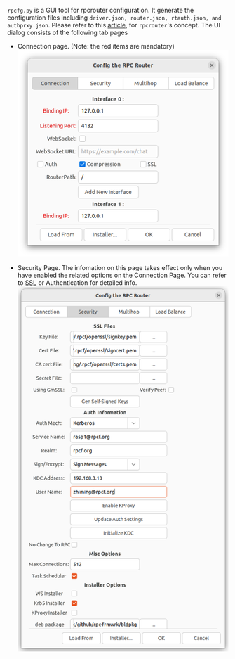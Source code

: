 `rpcfg.py` is a GUI tool for rpcrouter configuration. It generate the configuration files including `driver.json, router.json, rtauth.json, and authprxy.json`. Please refer to this [article](https://github.com/zhiming99/rpc-frmwrk/blob/master/rpc/readme.md), for `rpcrouter`'s concept.
The UI dialog consists of the following tab pages
* Connection page. (Note: the red items are mandatory)   
  ![rpcfg tab1](https://github.com/zhiming99/rpc-frmwrk/blob/master/pics/rpcfg.png)
  
* Security Page. The infomation on this page takes effect only when you have enabled the related options on the Connection Page. You can refer to [SSL](https://github.com/zhiming99/rpc-frmwrk/blob/master/rpc/sslport) or Authentication for detailed info.   
  ![rpcfg tab2](https://github.com/zhiming99/rpc-frmwrk/blob/master/pics/rpcfg2.png)
